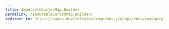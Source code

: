 ```yaml
---
title: ImmutableSortedMap.Builder
permalink: /ImmutableSortedMap.Builder/
redirect_to: https://guava.dev/releases/snapshot-jre/api/docs/com/google/common/collect/ImmutableSortedMap.Builder.html
---
```

